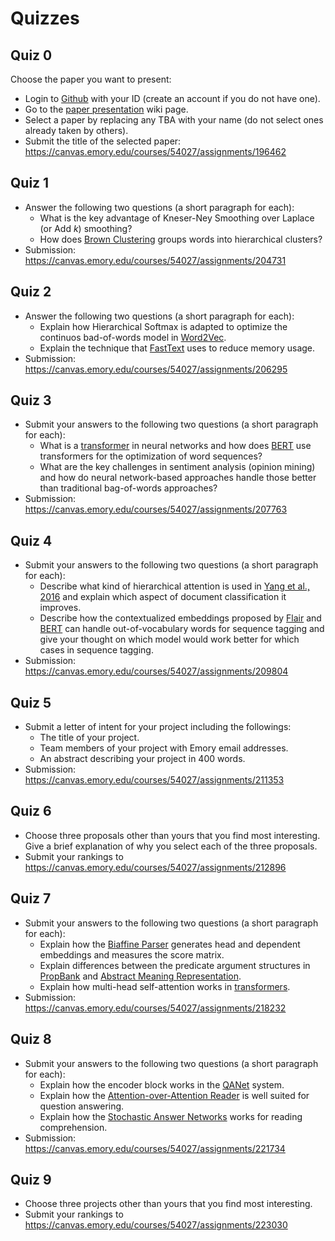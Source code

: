 Quizzes
=======

## Quiz 0

Choose the paper you want to present:

* Login to [Github](https://github.com) with your ID (create an account if you do not have one).
* Go to the [paper presentation](https://github.com/emory-courses/cs571/wiki/Paper-Presentation) wiki page.
* Select a paper by replacing any TBA with your name (do not select ones already taken by others).
* Submit the title of the selected paper: https://canvas.emory.edu/courses/54027/assignments/196462

## Quiz 1

* Answer the following two questions (a short paragraph for each):
  * What is the key advantage of Kneser-Ney Smoothing over Laplace (or Add _k_) smoothing?
  * How does [Brown Clustering](http://aclweb.org/anthology/J92-4003) groups words into hierarchical clusters?
* Submission: https://canvas.emory.edu/courses/54027/assignments/204731

## Quiz 2

* Answer the following two questions (a short paragraph for each):
  * Explain how Hierarchical Softmax is adapted to optimize the continuos bad-of-words model in [Word2Vec](https://papers.nips.cc/paper/5021-distributed-representations-of-words-and-phrases-and-their-compositionality.pdf). 
  * Explain the technique that [FastText](http://aclweb.org/anthology/Q17-1010) uses to reduce memory usage.
* Submission: https://canvas.emory.edu/courses/54027/assignments/206295

## Quiz 3

* Submit your answers to the following two questions (a short paragraph for each):
  * What is a [transformer](https://papers.nips.cc/paper/7181-attention-is-all-you-need.pdf) in neural networks and how does [BERT](https://arxiv.org/abs/1810.04805) use transformers for the optimization of word sequences?
  * What are the key challenges in sentiment analysis (opinion mining) and how do neural network-based approaches handle those better than traditional bag-of-words approaches?
* Submission: https://canvas.emory.edu/courses/54027/assignments/207763

## Quiz 4

* Submit your answers to the following two questions (a short paragraph for each):
  * Describe what kind of hierarchical attention is used in [Yang et al., 2016](http://www.aclweb.org/anthology/N16-1174) and explain which aspect of document classification it improves.
  * Describe how the contextualized embeddings proposed by [Flair](http://aclweb.org/anthology/C18-1139) and [BERT](https://arxiv.org/abs/1810.04805) can handle out-of-vocabulary words for sequence tagging and give your thought on which model would work better for which cases in sequence tagging.
* Submission: https://canvas.emory.edu/courses/54027/assignments/209804


## Quiz 5

* Submit a letter of intent for your project including the followings:
  * The title of your project.
  * Team members of your project with Emory email addresses.
  * An abstract describing your project in 400 words.
* Submission: https://canvas.emory.edu/courses/54027/assignments/211353


## Quiz 6

* Choose three proposals other than yours that you find most interesting. Give a brief explanation of why you select each of the three proposals.
* Submit your rankings to https://canvas.emory.edu/courses/54027/assignments/212896


## Quiz 7

* Submit your answers to the following two questions (a short paragraph for each):
  * Explain how the [Biaffine Parser](https://arxiv.org/abs/1611.01734) generates head and dependent embeddings and measures the score matrix.
  * Explain differences between the predicate argument structures in [PropBank](https://web.stanford.edu/~jurafsky/slp3/18.pdf) and [Abstract Meaning Representation](http://www.aclweb.org/anthology/W13-2322).
  * Explain how multi-head self-attention works in [transformers](https://papers.nips.cc/paper/7181-attention-is-all-you-need.pdf).
* Submission: https://canvas.emory.edu/courses/54027/assignments/218232


## Quiz 8

* Submit your answers to the following two questions (a short paragraph for each):
  * Explain how the encoder block works in the [QANet](https://arxiv.org/pdf/1804.09541.pdf) system.
  * Explain how the [Attention-over-Attention Reader](https://aclweb.org/anthology/P17-1055) is well suited for question answering.
  * Explain how the [Stochastic Answer Networks](http://aclweb.org/anthology/P18-1157) works for reading comprehension.
* Submission: https://canvas.emory.edu/courses/54027/assignments/221734


## Quiz 9

* Choose three projects other than yours that you find most interesting.
* Submit your rankings to https://canvas.emory.edu/courses/54027/assignments/223030


